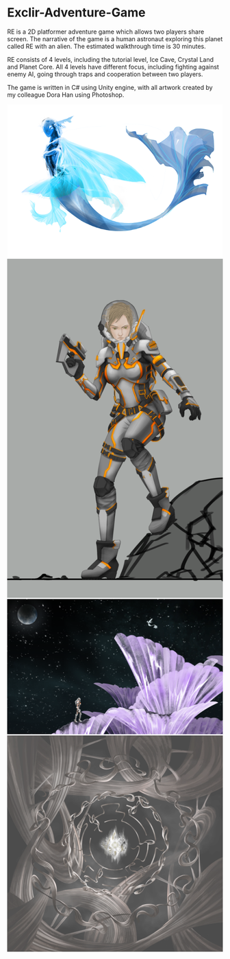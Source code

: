 # Exclir-Adventure-Game
RE is a 2D platformer adventure game which allows two players share screen. The narrative of the game is a human astronaut exploring this planet called RE with an alien. The estimated walkthrough time is 30 minutes.

RE consists of 4 levels, including the tutorial level, Ice Cave, Crystal Land and Planet Core. All 4 levels have different focus, including fighting against enemy AI, going through traps and cooperation between two players.

The game is written in C# using Unity engine, with all artwork created by my colleague Dora Han using Photoshop. 


![Alien](Exclir-elf.png) 
![Human](Exclir-human.png)
![Game Scene](Exclir-Scene3.png)
![Game Scene](Exclir-Scene4.png)



